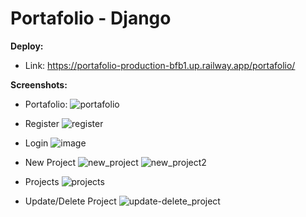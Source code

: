<h1> Portafolio - Django</h1>

**Deploy:**
- Link: https://portafolio-production-bfb1.up.railway.app/portafolio/

**Screenshots:**
- Portafolio:
![portafolio](https://user-images.githubusercontent.com/28932086/226088610-65e4b999-96f1-4fcc-84f9-4c5785d1f330.png)

- Register
![register](https://user-images.githubusercontent.com/28932086/226088620-58ae0e9d-6437-4f71-a31d-f2fe2e3be968.png)

- Login
![image](https://user-images.githubusercontent.com/28932086/226088625-5c7a53bf-8787-4034-bb9b-02768c3fd8a5.png)

- New Project
![new_project](https://user-images.githubusercontent.com/28932086/226088641-407a306e-98db-4a46-8677-7746cbbe656a.png)
![new_project2](https://user-images.githubusercontent.com/28932086/226088653-e5594607-5d99-4b62-a609-a394ef00b14a.png)

- Projects
![projects](https://user-images.githubusercontent.com/28932086/226088679-dfc8a106-bfc8-45ac-a9ea-3a6de3009d4b.png)

- Update/Delete Project
![update-delete_project](https://user-images.githubusercontent.com/28932086/226088694-47b570e8-26b1-4e69-b1b4-2ffe93a445c9.png)
